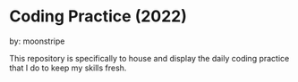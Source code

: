 # Coding Practice (2022)

by: moonstripe

This repository is specifically to house and display the daily coding practice that I do to keep my skills fresh.